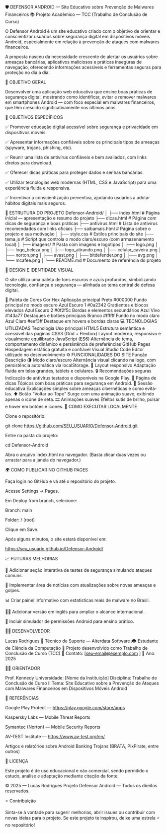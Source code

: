 🛡️ DEFENSOR ANDROID — Site Educativo sobre Prevenção de Malwares Financeiros
📚 Projeto Acadêmico — TCC (Trabalho de Conclusão de Curso)

O Defensor Android é um site educativo criado com o objetivo de orientar e conscientizar usuários sobre segurança digital em dispositivos móveis Android, especialmente em relação à prevenção de ataques com malwares financeiros.

A proposta nasceu da necessidade crescente de alertar os usuários sobre ameaças bancárias, aplicativos maliciosos e práticas inseguras de navegação, oferecendo informações acessíveis e ferramentas seguras para proteção no dia a dia.

🎯 OBJETIVO GERAL

Desenvolver uma aplicação web educativa que ensine boas práticas de segurança digital, mostrando como identificar, evitar e remover malwares em smartphones Android — com foco especial em malwares financeiros, que têm crescido significativamente nos últimos anos.

🎯 OBJETIVOS ESPECÍFICOS

✅ Promover educação digital acessível sobre segurança e privacidade em dispositivos móveis.

✅ Apresentar informações confiáveis sobre os principais tipos de ameaças (spyware, trojans, phishing, etc).

✅ Reunir uma lista de antivírus confiáveis e bem avaliados, com links diretos para download.

✅ Oferecer dicas práticas para proteger dados e senhas bancárias.

✅ Utilizar tecnologias web modernas (HTML, CSS e JavaScript) para uma experiência fluida e responsiva.

✅ Incentivar a conscientização preventiva, ajudando usuários a adotar hábitos digitais mais seguros.

🧱 ESTRUTURA DO PROJETO
Defensor-Android/
│
├── index.html               # Página inicial — apresentação e resumo do projeto
├── dicas.html               # Página com dicas de segurança e boas práticas
├── antivirus.html           # Lista de antivírus recomendados com links oficiais
├── saibamais.html           # Página sobre o projeto e sua motivação
│
├── style.css                # Estilos principais do site
├── tema.js                  # Script que controla o modo claro/escuro (com armazenamento local)
│
├── imagens/                 # Pasta com imagens e logotipos
│   ├── logo.png
│   ├── logo_beleza.png
│   ├── logo_atirando.png
│   ├── celular_caveira.png
│   ├── norton.png
│   ├── avast.png
│   ├── bitdefender.png
│   ├── avg.png
│   └── mcafee.png
│
└── README.md                # Documento de referência do projeto

🎨 DESIGN E IDENTIDADE VISUAL

O site utiliza uma paleta de tons escuros e azuis profundos, simbolizando tecnologia, confiança e segurança — alinhada ao tema central de defesa digital.

🎨 Paleta de Cores
Cor	Hex	Aplicação principal
Preto	#000000	Fundo principal no modo escuro
Azul Escuro 1	#0a2342	Gradientes e blocos elevados
Azul Escuro 2	#0f2f5c	Bordas e elementos secundários
Azul Vivo	#143a77	Destaques e botões principais
Branco	#ffffff	Fundo no modo claro
Azul Claro	#eef3ff	Destaque em hovers e bordas claras
💻 TECNOLOGIAS UTILIZADAS
Tecnologia	Uso principal
HTML5	Estrutura semântica e acessível das páginas
CSS3 (Grid + Flexbox)	Layout moderno, responsivo e visualmente equilibrado
JavaScript (ES6)	Alternância de tema, comportamento dinâmico e persistência de preferências
GitHub Pages	Hospedagem estática gratuita e confiável
Visual Studio Code	Editor utilizado no desenvolvimento
⚙️ FUNCIONALIDADES DO SITE
Função	Descrição
🌗 Modo claro/escuro	Alternância visual clicando na logo, com persistência automática via localStorage.
📱 Layout responsivo	Adaptação fluida em telas grandes, tablets e celulares.
🔒 Recomendações seguras	Indicação de antivírus testados e disponíveis na Google Play.
💬 Página de dicas	Tópicos com boas práticas para segurança em Android.
🧠 Sessão educativa	Explicações simples sobre ameaças cibernéticas e como evitá-las.
⬆️ Botão "Voltar ao Topo"	Surge com uma animação suave, exibindo apenas o ícone de seta.
🎞️ Animações suaves	Efeitos sutis de brilho, pulsar e hover em botões e ícones.
🚀 COMO EXECUTAR LOCALMENTE

Clone o repositório:

git clone https://github.com/SEU_USUARIO/Defensor-Android.git


Entre na pasta do projeto:

cd Defensor-Android


Abra o arquivo index.html no navegador.
(Basta clicar duas vezes ou arrastar para a janela do navegador.)

🌍 COMO PUBLICAR NO GITHUB PAGES

Faça login no GitHub e vá até o repositório do projeto.

Acesse Settings → Pages.

Em Deploy from branch, selecione:

Branch: main

Folder: / (root)

Clique em Save.

Após alguns minutos, o site estará disponível em:

https://seu_usuario.github.io/Defensor-Android/

📈 FUTURAS MELHORIAS

🧩 Adicionar seção interativa de testes de segurança simulando ataques comuns.

📰 Implementar área de notícias com atualizações sobre novas ameaças e golpes.

📊 Criar painel informativo com estatísticas reais de malware no Brasil.

🧑‍💻 Adicionar versão em inglês para ampliar o alcance internacional.

🔐 Incluir simulador de permissões Android para ensino prático.

👨‍💻 DESENVOLVEDOR

Lucas Rodrigues
💼 Técnico de Suporte — Alterdata Software
🎓 Estudante de Ciência da Computação
📍 Projeto desenvolvido como Trabalho de Conclusão de Curso (TCC)
📧 Contato: [seu-email@exemplo.com
]
📅 Ano: 2025

👨‍🏫 ORIENTADOR

Prof. Kennedy
Universidade: [Nome da Instituição]
Disciplina: Trabalho de Conclusão de Curso II
Tema: Site Educativo sobre a Prevenção de Ataques com Malwares Financeiros em Dispositivos Móveis Android

🧾 REFERÊNCIAS

Google Play Protect — https://play.google.com/store/apps

Kaspersky Labs — Mobile Threat Reports

Symantec (Norton) — Mobile Security Reports

AV-TEST Institute — https://www.av-test.org/en/

Artigos e relatórios sobre Android Banking Trojans (BRATA, PixPirate, entre outros)

🪪 LICENÇA

Este projeto é de uso educacional e não comercial, sendo permitido o estudo, análise e adaptação mediante citação da fonte.

© 2025 — Lucas Rodrigues
Projeto Defensor Android — Todos os direitos reservados.

⭐ Contribuição

Sinta-se à vontade para sugerir melhorias, abrir issues ou contribuir com novas ideias para o projeto.
Se este projeto te inspirou, deixe uma estrela ⭐ no repositório!
